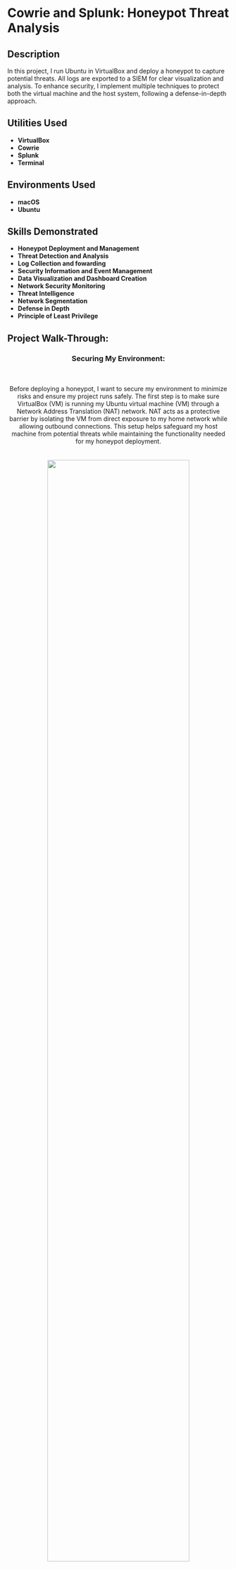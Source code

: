 # Cowrie and Splunk: Honeypot Threat Analysis
<h2>Description</h2>
In this project, I run Ubuntu in VirtualBox and deploy a honeypot to capture potential threats. All logs are exported to a SIEM for clear visualization and analysis. To enhance security, I implement multiple techniques to protect both the virtual machine and the host system, following a defense-in-depth approach.
<br />


<h2>Utilities Used</h2>

- <b>VirtualBox</b> 
- <b>Cowrie</b>
- <b>Splunk</b>
- <b>Terminal</b>

<h2>Environments Used</h2>

- <b>macOS</b>
- <b>Ubuntu</b>

<h2>Skills Demonstrated</h2>

- <b>Honeypot Deployment and Management</b>
- <b>Threat Detection and Analysis</b>
- <b>Log Collection and fowarding</b>
- <b>Security Information and Event Management</b>
- <b>Data Visualization and Dashboard Creation</b>
- <b>Network Security Monitoring</b>
- <b>Threat Intelligence</b>
- <b>Network Segmentation</b>
- <b>Defense in Depth</b>
- <b>Principle of Least Privilege</b>

<h2>Project Walk-Through:</h2>


<h3 align="center">Securing My Environment:</h3>
<p align="center">
<br />
<br />
Before deploying a honeypot, I want to secure my environment to minimize risks and ensure my project runs safely. The first step is to make sure VirtualBox (VM) is running my Ubuntu virtual machine (VM) through a Network Address Translation (NAT) network. NAT acts as a protective barrier by isolating the VM from direct exposure to my home network while allowing outbound connections. This setup helps safeguard my host machine from potential threats while maintaining the functionality needed for my honeypot deployment.<br />
<br />
<br />
<img src="https://github.com/AndresPineda-CySec/Cowrie-and-Splunk-Honeypot-Threat-Analysis/blob/main/Images/Ensure%20NAT%20is%20enabled.png?raw=true" height="80%" width="80%"/> <br />
I can verify the network type my virtual machine uses by selecting it in the left column and scrolling down to the Network section. There, I can confirm that NAT is enabled, ensuring my VM is properly isolated while maintaining necessary connectivity.<br />
<br />
<br />
<img src="https://github.com/AndresPineda-CySec/Cowrie-and-Splunk-Honeypot-Threat-Analysis/blob/main/Images/Stealth_scan.png?raw=true" height="60%" width="60%"/> <br />
Another way I can protect my host machine is by enabling Stealth Mode in the Mac firewall settings. While Stealth Mode does not actively block threats, it helps obscure my Mac from network discovery by preventing it from responding to pings and port scans, reducing its visibility to potential attackers.<br />
<br />
<br />
Now, I will move on to my Ubuntu VM.<br />
<br />
<br />
<img src="https://github.com/AndresPineda-CySec/Cowrie-and-Splunk-Honeypot-Threat-Analysis/blob/main/Images/NotRoot.png?raw=true" height="80%" width="80%"/> <br />
Before proceeding, I want to ensure that the only user on my VM is not root. This adds an extra layer of security, helping protect my VM in case my honeypot is compromised and reducing the risk of a VM escape affecting my host machine. To verify this, I ran the "id" command and confirmed that my UID and GID are both 1000. This indicates that the account is a standard user with limited system access, reinforcing the principle of least privilege.<br />
<br />
<br />
After confirming that my user is not root, I proceeded to update the OS and all installed packages. I do this by first running the command "sudo apt update" and then running the command "sudo apt upgrade." :
<img src="https://github.com/AndresPineda-CySec/Cowrie-and-Splunk-Honeypot-Threat-Analysis/blob/main/Images/checkUpdate.png?raw=true" height="100%" width="100%"/> <br />
<img src="https://github.com/AndresPineda-CySec/Cowrie-and-Splunk-Honeypot-Threat-Analysis/blob/main/Images/update.png?raw=true" height="100%" width="100%"/> <br />
<br />
<br />  
Now, I will configure my VM's firewall to block all inbound traffic except for traffic on port 2222, the default port my Cowrie honeypot will use, and port 22, the default SSH port. Keeping port 22 open can be risky, but I will eventually route SSH to a different port and forward any traffic from port 22 to Cowries default 2222. This step reduces the attack surface of my VM by limiting exposure to only the necessary traffic, ensuring that Cowrie processes all successful connections while all other attempts are blocked.<br />
<br />
<br />
<img src="https://github.com/AndresPineda-CySec/Cowrie-and-Splunk-Honeypot-Threat-Analysis/blob/main/Images/UFWConfig.png?raw=true" height="50%" width="50%"/> <br />
I open Terminal in my Ubuntu VM and check whether the Uncomplicated firewall (UFW) is enabled: it's not. The first step is to enable the firewall. Once enabled, I deny all inbound traffic while allowing outbound traffic (for now). Next, I create a rule to permit inbound traffic on port 2222 and port 22, ensuring that only connections intended for Cowrie are accepted. Finally, I verify that my firewall rules have been successfully updated to confirm the changes are in effect.<br />
<br />
<br />
<img src="https://github.com/AndresPineda-CySec/Cowrie-and-Splunk-Honeypot-Threat-Analysis/blob/main/Images/PortFoward.png?raw=true" height="100%" width="100%"/> <br />
The next step is to forward any traffic for 22 to 2222. Keeping port 22 open will make this honeypot more desirable to potential threat actors and a more realistic target. This command utilizes iptables to reroute any SSH traffic to Cowrie's default port, 2222.<br />
<br />
<br />
<img src="https://github.com/AndresPineda-CySec/Cowrie-and-Splunk-Honeypot-Threat-Analysis/blob/main/Images/nano.png?raw=true" height="50%" width="50%"/> <br />
The next step is to access the SSH config file to change the default SSh port through nano.<br />
<br />
<br />
<img src="https://github.com/AndresPineda-CySec/Cowrie-and-Splunk-Honeypot-Threat-Analysis/blob/main/Images/NanoPortChange.png?raw=true" height="80%" width="80%"/> <br />
Once in the config file, I uncommented "port 22" to change it to a random unused port number; I chose port 9444. 
<br />
<br />
<img src="https://github.com/AndresPineda-CySec/Cowrie-and-Splunk-Honeypot-Threat-Analysis/blob/main/Images/DefaultCreds.png?raw=true" height="80%" width="80%"/> <br />
The final step in hardening my environment before installing Cowrie is creating a new user specifically for running Cowrie. I achieved this by running the command "sudo adduser --disabled-password cowrie," which creates the "cowrie" user as a restricted account. The "--disabled-password" flag disables password authentication, minimizing the risk of unauthorized access. This action improves security by enforcing least privilege, preventing VM escapes, and isolating services, ensuring that even if the honeypot is compromised, my system remains protected.
<br />
<br />
<br />
<br />
<h3 align="center">Installing Cowrie:</h3>
<p align="center">
<br />
<br />
Before installing Cowrie, I have to make sure I install a few dependencies to ensure Cowrie can run efficiently.
<br />
<br />
<img src="https://github.com/AndresPineda-CySec/Cowrie-and-Splunk-Honeypot-Threat-Analysis/blob/main/Images/installDependency.png?raw=true" height="80%" width="80%"/> <br />
This command installs essential dependencies for setting up Cowrie. It installs "git" for version control, "python3-venv" for creating isolated Python environments, "libssl-dev" for cryptographic functions, "libffi-dev" for interfacing with C libraries, "build-essential" for compiling software, "libpython3-dev" for Python development headers, and "python3-minimal" for the minimal Python 3 installation required to run Python applications. These packages ensure that Cowrie runs securely and has all the necessary tools for building and interacting with Python code.<br />
<br />
<br />
<img src="https://github.com/AndresPineda-CySec/Cowrie-and-Splunk-Honeypot-Threat-Analysis/blob/main/Images/useCowrieUser.png?raw=true" height="50%" width="50%"/> <br />
Now that the dependencies are installed, the next step is to switch to the Cowrie user. I’ll know I’m using the Cowrie user because the terminal prompt will update to reflect the change in the username. This confirms I’m operating within the restricted Cowrie account and ready to continue with the installation process.<br />
<br />
<br />
<img src="https://github.com/AndresPineda-CySec/Cowrie-and-Splunk-Honeypot-Threat-Analysis/blob/main/Images/downloadCowire.png?raw=true" height="80%" width="80%"/> <br />
I can now install Cowrie using this command.<br />
<br />
<br />
<img src="https://github.com/AndresPineda-CySec/Cowrie-and-Splunk-Honeypot-Threat-Analysis/blob/main/Images/createVenv.png?raw=true"/> <br />
I set up a Python virtual environment for Cowrie to isolate it from the system. First, I navigated to the Cowrie directory and created a virtual environment using "python3 -m venv cowrie-env." Then, I activated it with "source cowrie-env/bin/activate," ensuring that installed packages remain contained within this environment. This helps improve security by preventing dependency conflicts and limiting the impact of a potential compromise.<br />
<br />
<br />
<img src="https://github.com/AndresPineda-CySec/Cowrie-and-Splunk-Honeypot-Threat-Analysis/blob/main/Images/pip.png?raw=true"/> <br />
I upgraded "pip" within the virtual environment using this command. "install --upgrade" ensures "pip" is installed and updates it to the latest version if an older one exists. This helps prevent compatibility issues and keeps the environment secure with the latest fixes and features.<br />
<br />
<br />
<img src="https://github.com/AndresPineda-CySec/Cowrie-and-Splunk-Honeypot-Threat-Analysis/blob/main/Images/pipReq.png?raw=true"/> <br />
I then install the "requirements.txt" file to ensure all necessary packages are up to date and properly configured within the virtual environment.<br />
<br />
<br />
<img src="https://github.com/AndresPineda-CySec/Cowrie-and-Splunk-Honeypot-Threat-Analysis/blob/main/Images/copyCowrieConfigFile.png?raw=true"/> <br />
After updating Cowrie, I need to edit its configuration file. I navigate to the "etc" directory, list the files, and create a copy of "cowrie.cfg.dist," renaming it to "cowrie.cfg." This allows me to customize settings while preserving the default configuration as a backup.<br />
<br />
<br />
In the same directory, I edit the "cowrie.cfg" file using the command nano cowrie.cfg."<br />
<br />
<br />
<img src="https://github.com/AndresPineda-CySec/Cowrie-and-Splunk-Honeypot-Threat-Analysis/blob/main/Images/CowrieHostName.png?raw=true"/> <br />
I edit the cowrie.cfg file and change the hostname to something more realistic, naming it "ubuntu-server-08" to better mimic a real server setup.<br /> 
<br />
<br />
<img src="https://github.com/AndresPineda-CySec/Cowrie-and-Splunk-Honeypot-Threat-Analysis/blob/main/Images/SSH-SSL-UbuntuVers.png?raw=true"/> <br />
Since the config file originally listed a Debian OS and I changed the hostname to "ubuntu-server-08," I now have to update the OS to Ubuntu to match. Additionally, I updated the OpenSSH and OpenSSL versions to slightly newer ones than initially listed, ensuring the configuration reflects a more current system setup.<br />
<br />
<br />
With these changes in the config file, my honeypot will appear more authentic, making it more likely to attract potential attackers.<br />
<br />
<br />
<br />
<br />
<h3 align="center">Configuring Splunk:</h3>
<p align="center">
<br />
<br />
<img src="https://github.com/AndresPineda-CySec/Cowrie-and-Splunk-Honeypot-Threat-Analysis/blob/main/Images/splunkAddData.png?raw=true"/> <br />
To integrate Cowrie with Splunk, I must first create an HTTP Event Collector (HEC) in Splunk. I start by navigating to "Settings" and selecting "Add Data" to begin the setup process.<br />
<br />
<br />
<img src="https://github.com/AndresPineda-CySec/Cowrie-and-Splunk-Honeypot-Threat-Analysis/blob/main/Images/SplunkAddMonitor.png?raw=true"/> <br />
This takes me to the data input page, where I select the "Monitor" option to continue setting up the HTTP Event Collector.<br />
<br />
<br />
<img src="https://github.com/AndresPineda-CySec/Cowrie-and-Splunk-Honeypot-Threat-Analysis/blob/main/Images/SplunkHTTPEventCollector.png?raw=true"/> <br />
After selecting "Monitor," I arrive at the "Add Data" page. Here, I choose "HTTP Event Collector" from the left panel and set the new HEC name to "Cowrie." I keep the default settings for the remaining configurations and click "Next" to proceed through the setup steps.<br />
<br />
<br />
<img src="https://github.com/AndresPineda-CySec/Cowrie-and-Splunk-Honeypot-Threat-Analysis/blob/main/Images/SplunkToken.png?raw=true"/> <br />
Once the HEC is configured, I reach the "Done" page, where my HEC token value is displayed. I make sure to take note of the token, as I will need to add it to my "cowrie.cfg" file in my Ubuntu VM to enable log forwarding to Splunk.<br />
<br />
<br />
<img src="https://github.com/AndresPineda-CySec/Cowrie-and-Splunk-Honeypot-Threat-Analysis/blob/main/Images/Indexes.png?raw=true"/> <br />
Next, I need to create a new index for my Cowrie integration to ensure that logs are stored separately and can be easily queried within Splunk. To do this, I go to "Settings" and select "Indexes."<br />
<br />
<br />
<img src="https://github.com/AndresPineda-CySec/Cowrie-and-Splunk-Honeypot-Threat-Analysis/blob/main/Images/NewIndex.png?raw=true"/> <br />
On the "Indexes" page, I created a new index named "Cowrie." I keep the default settings for the remaining options and save the new index.<br />









<h3 align="center">Exporting Cowrie Logs to splunk for monitoring:</h3>
<p align="center">











<h3 align="center">Results:</h3>
<p align="center">
